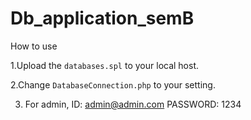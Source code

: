 # Db_application_semB

How to use

1.Upload the `databases.spl` to your local host.

2.Change `DatabaseConnection.php` to your setting.

3. For admin,
 ID: admin@admin.com
 PASSWORD: 1234
